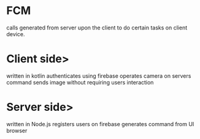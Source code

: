 # FCM
calls generated from server upon the client to do certain tasks on client device.

# Client side>
  written in kotlin 
  authenticates using firebase
  operates camera on servers command
  sends image without requiring users interaction 
 
 # Server side>
  written in Node.js
  registers users on firebase 
  generates command from UI browser
  
